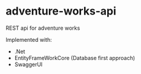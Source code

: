 # adventure-works-api
REST api for adventure works

Implemented with:

* .Net
* EntityFrameWorkCore (Database first approach)
* SwaggerUI
  
